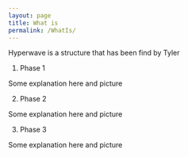 ```yaml
---
layout: page
title: What is
permalink: /WhatIs/
---
```


Hyperwave is a structure that has been find by Tyler

1. Phase 1 

Some explanation here and picture

2. Phase 2

Some explanation here and picture

3. Phase 3

Some explanation here and picture